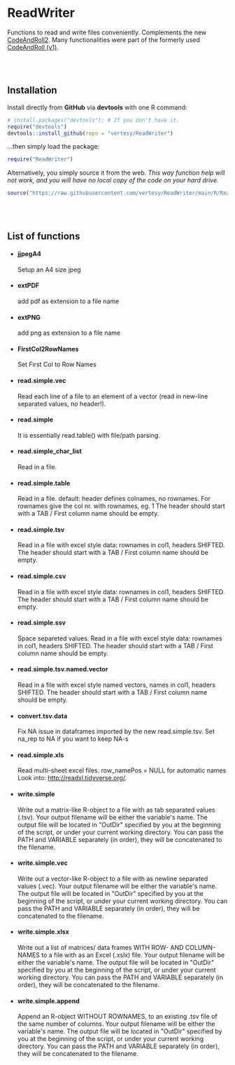 # ReadWriter

Functions to read and write files conveniently. 
Complements the new [CodeAndRoll2](https://github.com/vertesy/CodeAndRoll2). Many functionalities were part of the formerly used [CodeAndRoll (v1)](https://github.com/vertesy/CodeAndRoll).



<br><br>

## Installation

Install directly from **GitHub** via **devtools** with one R command:

```R
# install.packages("devtools"); # If you don't have it.
require("devtools")
devtools::install_github(repo = "vertesy/ReadWriter")
```

...then simply load the package:

```R
require("ReadWriter")
```

Alternatively, you simply source it from the web. 
*This way function help will not work, and you will have no local copy of the code on your hard drive.*

```r
source("https://raw.githubusercontent.com/vertesy/ReadWriter/main/R/ReadWriter.R")
```

<br><br>

## List of functions

- #### jjpegA4 

  Setup an A4 size jpeg

- #### extPDF 

  add pdf as extension to a file name

- #### extPNG 

  add png as extension to a file name

- #### FirstCol2RowNames 

  Set First Col to Row Names

- #### read.simple.vec 

  Read each line of a file to an element of a vector (read in new-line separated values, no header!).

- #### read.simple 

  It is essentially read.table() with file/path parsing.

- #### read.simple_char_list 

  Read in a file.

- #### read.simple.table 

  Read in a file. default: header defines colnames, no rownames. For rownames give the col nr. with rownames, eg. 1 The header should start with a TAB / First column name should be empty.

- #### read.simple.tsv 

  Read in a file with excel style data: rownames in col1, headers SHIFTED. The header should start with a TAB / First column name should be empty.

- #### read.simple.csv 

  Read in a file with excel style data: rownames in col1, headers SHIFTED. The header should start with a TAB / First column name should be empty.

- #### read.simple.ssv 

  Space separeted values. Read in a file with excel style data: rownames in col1, headers SHIFTED. The header should start with a TAB / First column name should be empty.

- #### read.simple.tsv.named.vector 

  Read in a file with excel style named vectors, names in col1, headers SHIFTED. The header should start with a TAB / First column name should be empty.

- #### convert.tsv.data 

  Fix NA issue in dataframes imported by the new read.simple.tsv. Set na_rep to NA if you want to keep NA-s

- #### read.simple.xls 

  Read multi-sheet excel files. row_namePos = NULL for automatic names Look into: http://readxl.tidyverse.org/.

- #### write.simple 

  Write out a matrix-like R-object to a file with as tab separated values (.tsv). Your output filename will be either the variable's name. The output file will be located in "OutDir" specified by you at the beginning of the script, or under your current working directory. You can pass the PATH and VARIABLE separately (in order), they will be concatenated to the filename.

- #### write.simple.vec 

  Write out a vector-like R-object to a file with as newline separated values (.vec). Your output filename will be either the variable's name. The output file will be located in "OutDir" specified by you at the beginning of the script, or under your current working directory. You can pass the PATH and VARIABLE separately (in order), they will be concatenated to the filename.

- #### write.simple.xlsx 

  Write out a list of matrices/ data frames WITH ROW- AND COLUMN- NAMES to a file with as an Excel (.xslx) file. Your output filename will be either the variable's name. The output file will be located in "OutDir" specified by you at the beginning of the script, or under your current working directory. You can pass the PATH and VARIABLE separately (in order), they will be concatenated to the filename.

- #### write.simple.append 

  Append an R-object WITHOUT ROWNAMES, to an existing .tsv file of the same number of columns. Your output filename will be either the variable's name. The output file will be located in "OutDir" specified by you at the beginning of the script, or under your current working directory. You can pass the PATH and VARIABLE separately (in order), they will be concatenated to the filename.
